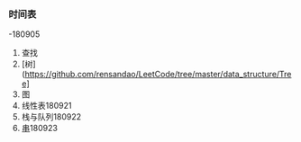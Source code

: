 ### 时间表

-180905
1. 查找
2. [树](https://github.com/rensandao/LeetCode/tree/master/data_structure/Tree]
3. 图
4. 线性表180921
5. 栈与队列180922
6. [串](https://github.com/rensandao/LeetCode/tree/master/data_structure/String)180923
